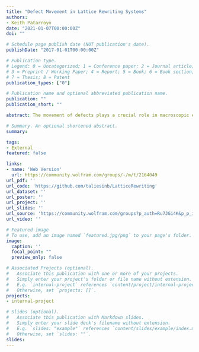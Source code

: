 ```yaml
---
title: "Defect Movement in Lattice Rewriting Systems"
authors:
- Keith Patarroyo
date: "2021-01-07T00:00:00Z"
doi: ""

# Schedule page publish date (NOT publication's date).
publishDate: "2017-01-01T00:00:00Z"

# Publication type.
# Legend: 0 = Uncategorized; 1 = Conference paper; 2 = Journal article;
# 3 = Preprint / Working Paper; 4 = Report; 5 = Book; 6 = Book section;
# 7 = Thesis; 8 = Patent
publication_types: ["0"]

# Publication name and optional abbreviated publication name.
publication: ""
publication_short: ""

abstract: The movement of defects plays a crucial role in macroscopic elasticity, in this post we describe a possible path for obtaining large scale elastic phenomena from microscopic rules. For this we investigate rewrite rules on Bravais lattices that move disclination and dislocation defects.This systematic study leads naturally to a discrete description of geometric concepts inside a Bravais Graph, different concepts like curvature, torsion, parallel transport, charts and atlas can all be defined without referencing an embedding space. We hope that this treatment of a “lattice gas of defects” can be used as a possible foundation of elasticity and possibly model complicated phenomena like crack formation or tearing of materials. Finally this framework provides a connection between a mesoscopic description of matter and the spacetime Wolfram model, this might become useful to search for topological defects or quasi-particles inside Wolfram Models.

# Summary. An optional shortened abstract.
summary: 

tags:
- External
featured: false

links:
- name: 'Web Version'
  url: https://community.wolfram.com/groups/-/m/t/2164049
url_pdf: ''
url_code: 'https://github.com/taliesinb/LatticeRewriting' 
url_dataset: ''
url_poster: ''
url_project: ''
url_slides: ''
url_source: 'https://community.wolfram.com/groups?p_auth=Ru7JGi4K&p_p_id=19&p_p_lifecycle=1&p_p_state=exclusive&p_p_mode=view&p_p_col_id=column-1&p_p_col_count=6&_19_struts_action=%2Fmessage_boards%2Fget_message_attachment&_19_messageId=2164049&_19_attachment=LatticeRewritingRules.nb'
url_video: ''

# Featured image
# To use, add an image named `featured.jpg/png` to your page's folder. 
image:
  caption: ''
  focal_point: ""
  preview_only: false

# Associated Projects (optional).
#   Associate this publication with one or more of your projects.
#   Simply enter your project's folder or file name without extension.
#   E.g. `internal-project` references `content/project/internal-project/index.md`.
#   Otherwise, set `projects: []`.
projects:
- internal-project

# Slides (optional).
#   Associate this publication with Markdown slides.
#   Simply enter your slide deck's filename without extension.
#   E.g. `slides: "example"` references `content/slides/example/index.md`.
#   Otherwise, set `slides: ""`.
slides:
---
```

